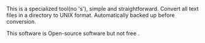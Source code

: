 This is a specialized tool(no 's'), simple and straightforward.
Convert all text files in a directory to UNIX format.
Automatically backed up before conversion.

This software is Open-source software but not free .
